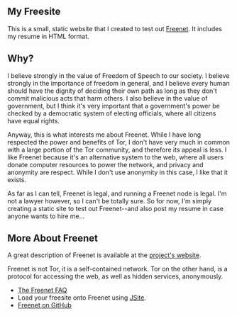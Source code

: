 My Freesite
------------
This is a small, static website that I created to test out [Freenet](https://freenetproject.org/). It includes my resume in HTML format.

Why?
----

I believe strongly in the value of Freedom of Speech to our society. I believe strongly in the importance of freedom in general, and I believe every human should have the dignity of deciding their own path as long as they don't commit malicious acts that harm others. I also believe in the value of government, but I think it's very important that a government's power be checked by a democratic system of electing officials, where all citizens have equal rights.

Anyway, this is what interests me about Freenet. While I have long respected the power and benefits of Tor, I don't have very much in common with a large portion of the Tor community, and therefore its appeal is less. I like Freenet because it's an alternative system to the web, where all users donate computer resources to power the network, and privacy and anonymity are respect. While I don't use anonymity in this case, I like that it exists.

As far as I can tell, Freenet is legal, and running a Freenet node is legal. I'm not a lawyer however, so I can't be totally sure. So for now, I'm simply creating a static site to test out Freenet--and also post my resume in case anyone wants to hire me...

More About Freenet
------------------

A great description of Freenet is available at the [project's website](https://freenetproject.org/whatis.html).

Freenet is not Tor, it is a self-contained network. Tor on the other hand, is a protocol for accessing the web, as well as hidden services, anonymously.

+ [The Freenet FAQ](https://freenetproject.org/faq.html#tor)
+ Load your freesite onto Freenet using [JSite](https://freenetproject.org/jsite.html).
+ [Freenet on GitHub](https://github.com/freenet)
